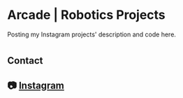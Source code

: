 # Arcade | Robotics Projects
Posting my Instagram projects' description and code here.
#
## Contact
📷 [Instagram](https://www.instagram.com/itsarc4de/)
-------